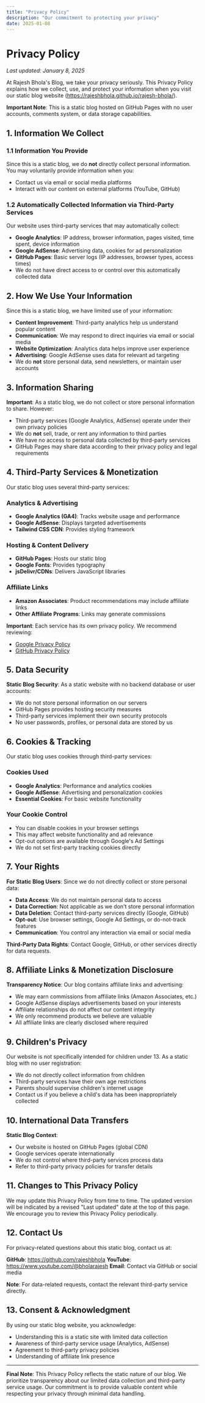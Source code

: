 ```yaml
---
title: "Privacy Policy"
description: "Our commitment to protecting your privacy"
date: 2025-01-08
---
```


# Privacy Policy

*Last updated: January 8, 2025*

At Rajesh Bhola's Blog, we take your privacy seriously. This Privacy Policy explains how we collect, use, and protect your information when you visit our static blog website (https://rajeshbhola.github.io/rajesh-bhola/).

**Important Note**: This is a static blog hosted on GitHub Pages with no user accounts, comments system, or data storage capabilities.

## 1. Information We Collect

### 1.1 Information You Provide
Since this is a static blog, we do **not** directly collect personal information. You may voluntarily provide information when you:
- Contact us via email or social media platforms
- Interact with our content on external platforms (YouTube, GitHub)

### 1.2 Automatically Collected Information via Third-Party Services
Our website uses third-party services that may automatically collect:
- **Google Analytics**: IP address, browser information, pages visited, time spent, device information
- **Google AdSense**: Advertising data, cookies for ad personalization
- **GitHub Pages**: Basic server logs (IP addresses, browser types, access times)
- We do not have direct access to or control over this automatically collected data

## 2. How We Use Your Information

Since this is a static blog, we have limited use of your information:
- **Content Improvement**: Third-party analytics help us understand popular content
- **Communication**: We may respond to direct inquiries via email or social media
- **Website Optimization**: Analytics data helps improve user experience
- **Advertising**: Google AdSense uses data for relevant ad targeting
- We do **not** store personal data, send newsletters, or maintain user accounts

## 3. Information Sharing

**Important**: As a static blog, we do not collect or store personal information to share. However:
- Third-party services (Google Analytics, AdSense) operate under their own privacy policies
- We do **not** sell, trade, or rent any information to third parties
- We have no access to personal data collected by third-party services
- GitHub Pages may share data according to their privacy policy and legal requirements

## 4. Third-Party Services & Monetization

Our static blog uses several third-party services:

### Analytics & Advertising
- **Google Analytics (GA4)**: Tracks website usage and performance
- **Google AdSense**: Displays targeted advertisements
- **Tailwind CSS CDN**: Provides styling framework

### Hosting & Content Delivery
- **GitHub Pages**: Hosts our static blog
- **Google Fonts**: Provides typography
- **jsDelivr/CDNs**: Delivers JavaScript libraries

### Affiliate Links
- **Amazon Associates**: Product recommendations may include affiliate links
- **Other Affiliate Programs**: Links may generate commissions

**Important**: Each service has its own privacy policy. We recommend reviewing:
- [Google Privacy Policy](https://policies.google.com/privacy)
- [GitHub Privacy Policy](https://docs.github.com/en/site-policy/privacy-policies/github-privacy-statement)

## 5. Data Security

**Static Blog Security**: As a static website with no backend database or user accounts:
- We do not store personal information on our servers
- GitHub Pages provides hosting security measures
- Third-party services implement their own security protocols
- No user passwords, profiles, or personal data are stored by us

## 6. Cookies & Tracking

Our static blog uses cookies through third-party services:

### Cookies Used
- **Google Analytics**: Performance and analytics cookies
- **Google AdSense**: Advertising and personalization cookies
- **Essential Cookies**: For basic website functionality

### Your Cookie Control
- You can disable cookies in your browser settings
- This may affect website functionality and ad relevance
- Opt-out options are available through Google's Ad Settings
- We do not set first-party tracking cookies directly

## 7. Your Rights

**For Static Blog Users**:
Since we do not directly collect or store personal data:
- **Data Access**: We do not maintain personal data to access
- **Data Correction**: Not applicable as we don't store personal information
- **Data Deletion**: Contact third-party services directly (Google, GitHub)
- **Opt-out**: Use browser settings, Google Ad Settings, or do-not-track features
- **Communication**: You control any interaction via email or social media

**Third-Party Data Rights**: Contact Google, GitHub, or other services directly for data requests.

## 8. Affiliate Links & Monetization Disclosure

**Transparency Notice**: Our blog contains affiliate links and advertising:
- We may earn commissions from affiliate links (Amazon Associates, etc.)
- Google AdSense displays advertisements based on your interests
- Affiliate relationships do not affect our content integrity
- We only recommend products we believe are valuable
- All affiliate links are clearly disclosed where required

## 9. Children's Privacy

Our website is not specifically intended for children under 13. As a static blog with no user registration:
- We do not directly collect information from children
- Third-party services have their own age restrictions
- Parents should supervise children's internet usage
- Contact us if you believe a child's data has been inappropriately collected

## 10. International Data Transfers

**Static Blog Context**: 
- Our website is hosted on GitHub Pages (global CDN)
- Google services operate internationally
- We do not control where third-party services process data
- Refer to third-party privacy policies for transfer details

## 11. Changes to This Privacy Policy

We may update this Privacy Policy from time to time. The updated version will be indicated by a revised "Last updated" date at the top of this page. We encourage you to review this Privacy Policy periodically.

## 12. Contact Us

For privacy-related questions about this static blog, contact us at:

**GitHub**: https://github.com/rajeshbhola
**YouTube**: https://www.youtube.com/@bholarajesh
**Email**: Contact via GitHub or social media

**Note**: For data-related requests, contact the relevant third-party service directly.

## 13. Consent & Acknowledgment

By using our static blog website, you acknowledge:
- Understanding this is a static site with limited data collection
- Awareness of third-party service usage (Analytics, AdSense)
- Agreement to third-party privacy policies
- Understanding of affiliate link presence

---

**Final Note**: This Privacy Policy reflects the static nature of our blog. We prioritize transparency about our limited data collection and third-party service usage. Our commitment is to provide valuable content while respecting your privacy through minimal data handling.